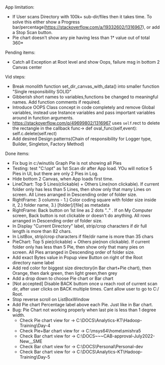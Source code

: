 App limitation:
- If User scans Directory with 100k+ sub-dir/files then it takes time. To solve this either show a Progress bar/percentage(https://stackoverflow.com/a/19332602/1316967), or add a Stop Scan button.
- Pie chart doesn't show any pie having less than 1* value out of total 360*


Pending items:
- Catch all Exception at Root level and show Oops, failure msg in bottom 2 Canvas center


Vid steps:
- Break monolith function set_dir_canvas_with_data() into smaller function "Single responsibility SOLID"
- Gibberish short names to variables,functions be changed to meaningful names. Add function comments if required.
- Introduce OOPS Class concept in code completely and remove Global variables, instead use Instance variables and pass important variables around in function arguments.
- https://stackoverflow.com/q/49699802/1316967 uses `self`.rect to delete the rectangle in the callback func-> def oval_func(self,event): self.c.delete(self.rect)
- Add desired Design patterns(Chain of responsibility for Logger type, Builder, Singleton, Factory Method)


Done items:
- Fix bug in c:/winutils Graph Pie is not showing all Pies
- Testing: test "C:\opt" as 1st Scan dir after App load. YOu will notice 5 Pies in UI, but there are only 2 Pies in Log.
- Hide bottom 2 Canvas, when App loads first time.
- LineChart: Top 5 Lines(clickable) + Others Line(non clickable). If current folder only has less than 5 Lines, then show only that many Lines on screen. All Lines arranged in Descending order of folder size.
- RightFrame: 3 columns - 1.) Color coding square with folder size inside it, 2.) folder name, 3.) [folder]/[file] as metadata
- RightFrame: Back button on 1st line as 2 dots ".." . If on My Computer screen, Back button is not clickable or doesn't do anything. All rows arranged in Descending order of folder size.
- In Display "Current Directory" label, strip/crop characters if dir full length is more than 82 chars.
- In ListBox, strip/crop characters if file/dir name is more than 35 chars
- PieChart: Top 5 pie(clickable) + Others pie(non clickable). If current folder only has less than 5 Pie, then show only that many pies on screen.  All Pies arranged in Descending order of folder size.
- Add exact Bytes value in Popup view Button on right of the Root directory name label
- Add red color for biggest size directory(in Bar chart+Pie chart), then Orange, then dark green, then light green,then grey
- Add a drop down to choose Pie chart or Bar chart
- [Not accepted] Disable BACK buttom once u reach root of current scan dir, after user clicks on BACK multiple times. Cant allow user to go to C:/ Root.
- Stop reverse scroll on ListBoxWindow
- Add Pie chart Percentage label above each Pie. Just like in Bar chart.
- Bug: Pie Chart not working properly when last pie is less than 1 degree width.
	- Check Pie chart view for -> C:\DOCS\Analytics-KT\Hadoop-Training\Day-4
	- Check Pie+Bar chart view for -> C:\msys64\home\smishra5
	- Check Bar chart view for -> C:\DOCS\~~~CAB-approval-July2022-New__SME
	- Check Bar chart view for -> C:\DOCS\Personal\Personal-dev
	- Check Bar chart view for -> C:\DOCS\Analytics-KT\Hadoop-Training\Day-5